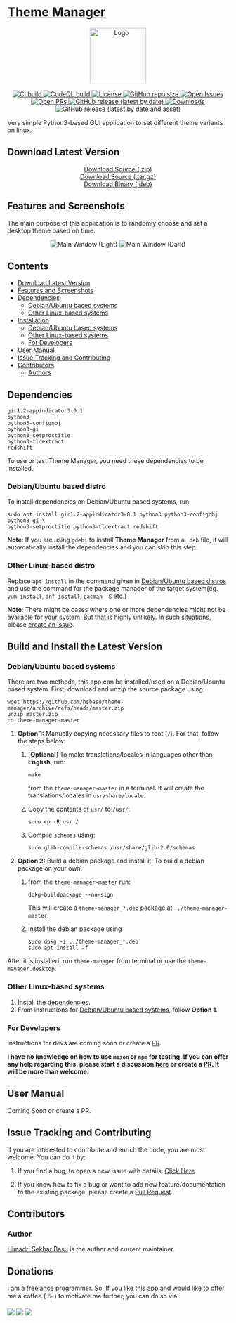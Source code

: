# [Theme Manager](https://hsbasu.github.io/theme-manager)

<p align="center">
  	<img src="https://raw.githubusercontent.com/hsbasu/theme-manager/master/usr/share/icons/hicolor/scalable/apps/theme-manager.svg?sanitize=true" height="128" alt="Logo">
</p>

<p align="center">
	<a href="#">
		<img src="https://img.shields.io/github/workflow/status/hsbasu/theme-manager/CI/master?label=CI%20Build" alt="CI build">
	</a>
	<a href="#">
		<img src="https://img.shields.io/github/workflow/status/hsbasu/theme-manager/CodeQL/master?label=CodeQL%20Build" alt="CodeQL build">
	</a>
	<a href="https://github.com/hsbasu/theme-manager/blob/master/LICENSE">
		<img src="https://img.shields.io/github/license/hsbasu/theme-manager?label=License" alt="License">
	</a>
  	<a href="#">
		<img src="https://img.shields.io/github/repo-size/hsbasu/theme-manager?label=Repo%20size" alt="GitHub repo size">
  	</a>
	<a href="https://github.com/hsbasu/theme-manager/issues" target="_blank">
		<img src="https://img.shields.io/github/issues/hsbasu/theme-manager?label=Issues" alt="Open Issues">
	</a>
	<a href="https://github.com/hsbasu/theme-manager/pulls" target="_blank">
		<img src="https://img.shields.io/github/issues-pr/hsbasu/theme-manager?label=PR" alt="Open PRs">
	</a>
  	<a href="https://github.com/hsbasu/theme-manager/releases/latest">
    	<img src="https://img.shields.io/github/v/release/hsbasu/theme-manager?label=Latest%20Stable%20Release" alt="GitHub release (latest by date)">
  	</a>
	<a href="#download-latest-version">
		<img src="https://img.shields.io/github/downloads/hsbasu/theme-manager/total?label=Downloads" alt="Downloads">
	</a>
	<a href="https://github.com/hsbasu/theme-manager/releases/download/1.0.6/theme-manager_1.0.6_all.deb">
		<img src="https://img.shields.io/github/downloads/hsbasu/theme-manager/1.0.6/theme-manager_1.0.6_all.deb?color=blue&label=Downloads%40Latest%20Binary" alt="GitHub release (latest by date and asset)">
	</a>
</p>

Very simple Python3-based GUI application to set different theme variants on linux.

## Download Latest Version
<p align="center">
	<a href="https://github.com/hsbasu/theme-manager/zipball/master">Download Source (.zip)</a></br>
	<a href="https://github.com/hsbasu/theme-manager/tarball/master">Download Source (.tar.gz)</a></br>
	<a href="https://github.com/hsbasu/theme-manager/releases/download/1.0.6/theme-manager_1.0.6_all.deb">Download Binary (.deb)</a>
</p>

## Features and Screenshots

The main purpose of this application is to randomly choose and set a desktop theme based on time.

<p align="center">
	<img src="https://github.com/hsbasu/theme-manager/raw/gh-pages/screenshots/main-window-light.png" alt="Main Window (Light)">
	<img src="https://github.com/hsbasu/theme-manager/raw/gh-pages/screenshots/main-window-dark.png" alt="Main Window (Dark)">
</p>


## Contents
- [Download Latest Version](#download-latest-version)
- [Features and Screenshots](#features-and-screenshots)
- [Dependencies](#dependencies)
	- [Debian/Ubuntu based systems](#debianubuntu-based-distro)
	- [Other Linux-based systems](#other-linux-based-distro)
- [Installation](#build-and-install-the-latest-version)
	- [Debian/Ubuntu based systems](#debianubuntu-based-systems)
	- [Other Linux-based systems](#other-linux-based-systems)
	- [For Developers](#for-developers)
- [User Manual](#user-manual)
- [Issue Tracking and Contributing](#issue-tracking-and-contributing)
- [Contributors](#contributors)
	- [Authors](#author)

## Dependencies
```
gir1.2-appindicator3-0.1
python3
python3-configobj
python3-gi
python3-setproctitle
python3-tldextract
redshift
```
To use or test Theme Manager, you need these dependencies to be installed.

### Debian/Ubuntu based distro
To install dependencies on Debian/Ubuntu based systems, run:
```
sudo apt install gir1.2-appindicator3-0.1 python3 python3-configobj python3-gi \
python3-setproctitle python3-tldextract redshift
```
**Note**: If you are using `gdebi` to install **Theme Manager** from a `.deb` file, it will automatically install the dependencies and you can skip this step.

### Other Linux-based distro
Replace `apt install` in the command given in [Debian/Ubuntu based distros](#debianubuntu-based-distro) and use the command for the package manager of the target system(eg. `yum install`, `dnf install`, `pacman -S` etc.)

**Note**: There might be cases where one or more dependencies might not be available for your system. But that is highly unlikely. In such situations, please [create an issue](#issue-tracking-and-contributing).

## Build and Install the Latest Version
### Debian/Ubuntu based systems
There are two methods, this app can be installed/used on a Debian/Ubuntu based system. First, download and unzip the source package using:
```
wget https://github.com/hsbasu/theme-manager/archive/refs/heads/master.zip
unzip master.zip
cd theme-manager-master
```

1. **Option 1:** Manually copying necessary files to root (`/`). For that, follow the steps below:
	1. [**Optional**] To make translations/locales in languages other than **English**, run:
		```
		make
		```
		from the `theme-manager-master` in a terminal. It will create the translations/locales in `usr/share/locale`.
	
	2. Copy the contents of `usr/` to `/usr/`:
		```
		sudo cp -R usr /
		```
	3. Compile `schemas` using:
		```
		sudo glib-compile-schemas /usr/share/glib-2.0/schemas
		```

2. **Option 2:** Build a debian package and install it. To build a debian package on your own:
	1. from the `theme-manager-master` run:
		```
		dpkg-buildpackage --no-sign
		```
		This will create a `theme-manager_*.deb` package at `../theme-manager-master`.
	
	2. Install the debian package using
		```
		sudo dpkg -i ../theme-manager_*.deb
		sudo apt install -f
		```
After it is installed, run `theme-manager` from terminal or use the `theme-manager.desktop`.

### Other Linux-based systems
1. Install the [dependencies](#other-linux-based-distro).
2. From instructions for [Debian/Ubuntu based systems](#debianubuntu-based-systems), follow **Option 1**.


### For Developers
Instructions for devs are coming soon or create a [PR](https://github.com/hsbasu/theme-manager/compare).

**I have no knowledge on how to use `meson` or `npm` for testing. If you can offer any help regarding this, please start a discussion [here](https://github.com/hsbasu/theme-manager/discussions) or create a [PR](https://github.com/hsbasu/theme-manager/compare). It will be more than welcome.**

## User Manual
Coming Soon or create a PR.

## Issue Tracking and Contributing
If you are interested to contribute and enrich the code, you are most welcome. You can do it by:
1. If you find a bug, to open a new issue with details: [Click Here](https://github.com/hsbasu/theme-manager/issues)

2. If you know how to fix a bug or want to add new feature/documentation to the existing package, please create a [Pull Request](https://github.com/hsbasu/theme-manager/compare).

## Contributors

### Author
[Himadri Sekhar Basu](https://github.com/hsbasu) is the author and current maintainer.

## Donations
I am a freelance programmer. So, If you like this app and would like to offer me a coffee ( &#9749; ) to motivate me further, you can do so via:

[![](https://liberapay.com/assets/widgets/donate.svg)](https://liberapay.com/hsbasu/donate)
[![](https://www.paypalobjects.com/webstatic/i/logo/rebrand/ppcom.svg)](https://paypal.me/hsbasu)
[![](https://hsbasu.github.io/styles/icons/logo/svg/upi-logo.svg)](https://hsbasu.github.io/images/upi-qr.jpg)
